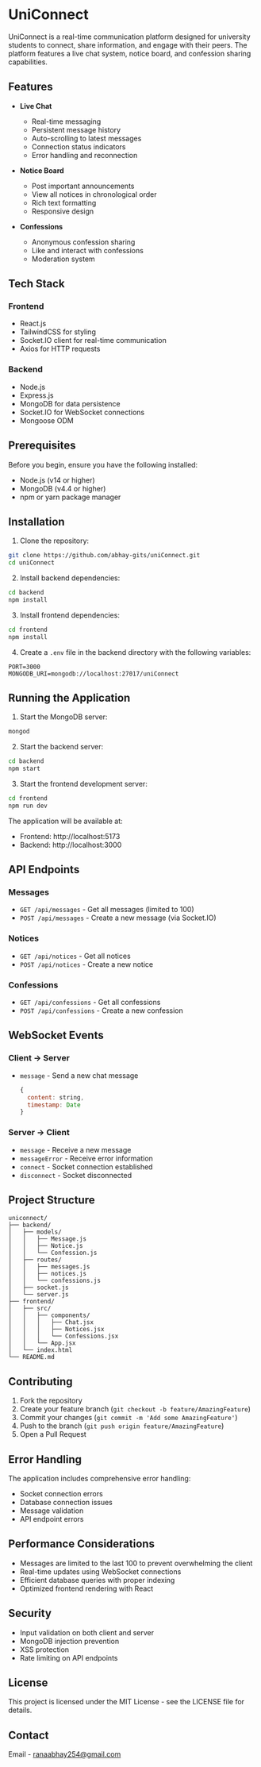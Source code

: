 # UniConnect

UniConnect is a real-time communication platform designed for university students to connect, share information, and engage with their peers. The platform features a live chat system, notice board, and confession sharing capabilities.

## Features

- **Live Chat**
  - Real-time messaging
  - Persistent message history
  - Auto-scrolling to latest messages
  - Connection status indicators
  - Error handling and reconnection

- **Notice Board**
  - Post important announcements
  - View all notices in chronological order
  - Rich text formatting
  - Responsive design

- **Confessions**
  - Anonymous confession sharing
  - Like and interact with confessions
  - Moderation system

## Tech Stack

### Frontend
- React.js
- TailwindCSS for styling
- Socket.IO client for real-time communication
- Axios for HTTP requests

### Backend
- Node.js
- Express.js
- MongoDB for data persistence
- Socket.IO for WebSocket connections
- Mongoose ODM

## Prerequisites

Before you begin, ensure you have the following installed:
- Node.js (v14 or higher)
- MongoDB (v4.4 or higher)
- npm or yarn package manager

## Installation

1. Clone the repository:
```bash
git clone https://github.com/abhay-gits/uniConnect.git
cd uniConnect
```

2. Install backend dependencies:
```bash
cd backend
npm install
```

3. Install frontend dependencies:
```bash
cd frontend
npm install
```

4. Create a `.env` file in the backend directory with the following variables:
```env
PORT=3000
MONGODB_URI=mongodb://localhost:27017/uniConnect
```

## Running the Application

1. Start the MongoDB server:
```bash
mongod
```

2. Start the backend server:
```bash
cd backend
npm start
```

3. Start the frontend development server:
```bash
cd frontend
npm run dev
```

The application will be available at:
- Frontend: http://localhost:5173
- Backend: http://localhost:3000

## API Endpoints

### Messages
- `GET /api/messages` - Get all messages (limited to 100)
- `POST /api/messages` - Create a new message (via Socket.IO)

### Notices
- `GET /api/notices` - Get all notices
- `POST /api/notices` - Create a new notice

### Confessions
- `GET /api/confessions` - Get all confessions
- `POST /api/confessions` - Create a new confession

## WebSocket Events

### Client -> Server
- `message` - Send a new chat message
  ```javascript
  {
    content: string,
    timestamp: Date
  }
  ```

### Server -> Client
- `message` - Receive a new message
- `messageError` - Receive error information
- `connect` - Socket connection established
- `disconnect` - Socket disconnected

## Project Structure

```
uniconnect/
├── backend/
│   ├── models/
│   │   ├── Message.js
│   │   ├── Notice.js
│   │   └── Confession.js
│   ├── routes/
│   │   ├── messages.js
│   │   ├── notices.js
│   │   └── confessions.js
│   ├── socket.js
│   └── server.js
├── frontend/
│   ├── src/
│   │   ├── components/
│   │   │   ├── Chat.jsx
│   │   │   ├── Notices.jsx
│   │   │   └── Confessions.jsx
│   │   └── App.jsx
│   └── index.html
└── README.md
```

## Contributing

1. Fork the repository
2. Create your feature branch (`git checkout -b feature/AmazingFeature`)
3. Commit your changes (`git commit -m 'Add some AmazingFeature'`)
4. Push to the branch (`git push origin feature/AmazingFeature`)
5. Open a Pull Request

## Error Handling

The application includes comprehensive error handling:
- Socket connection errors
- Database connection issues
- Message validation
- API endpoint errors

## Performance Considerations

- Messages are limited to the last 100 to prevent overwhelming the client
- Real-time updates using WebSocket connections
- Efficient database queries with proper indexing
- Optimized frontend rendering with React

## Security

- Input validation on both client and server
- MongoDB injection prevention
- XSS protection
- Rate limiting on API endpoints

## License

This project is licensed under the MIT License - see the LICENSE file for details.

## Contact

Email - ranaabhay254@gmail.com
